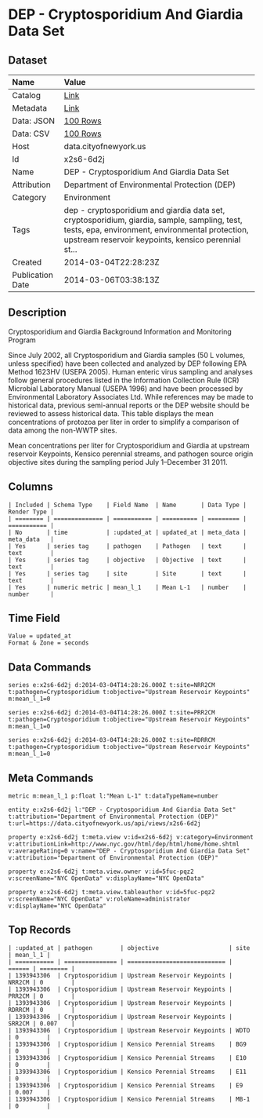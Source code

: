 # DEP - Cryptosporidium And Giardia Data Set

## Dataset

| Name | Value |
| :--- | :---- |
| Catalog | [Link](https://catalog.data.gov/dataset/dep-cryptosporidium-and-giardia-data-set-a729f) |
| Metadata | [Link](https://data.cityofnewyork.us/api/views/x2s6-6d2j) |
| Data: JSON | [100 Rows](https://data.cityofnewyork.us/api/views/x2s6-6d2j/rows.json?max_rows=100) |
| Data: CSV | [100 Rows](https://data.cityofnewyork.us/api/views/x2s6-6d2j/rows.csv?max_rows=100) |
| Host | data.cityofnewyork.us |
| Id | x2s6-6d2j |
| Name | DEP - Cryptosporidium And Giardia Data Set |
| Attribution | Department of Environmental Protection (DEP) |
| Category | Environment |
| Tags | dep - cryptosporidium and giardia data set, cryptosporidium, giardia, sample, sampling, test, tests, epa, environment, environmental protection, upstream reservoir keypoints, kensico perennial st... |
| Created | 2014-03-04T22:28:23Z |
| Publication Date | 2014-03-06T03:38:13Z |

## Description

Cryptosporidium and Giardia Background Information and Monitoring Program

Since July 2002, all Cryptosporidium and Giardia samples (50 L volumes, unless specified) have  been collected and analyzed by DEP following EPA Method 1623HV (USEPA 2005). Human  enteric virus sampling and analyses follow general procedures listed in the Information Collection Rule (ICR) Microbial Laboratory Manual (USEPA 1996) and have been processed by Environmental Laboratory Associates Ltd. While references may be made to historical data, previous semi-annual reports or the DEP website should be reviewed to assess historical data. This table displays the mean concentrations of protozoa per liter in order to simplify a comparison of data among the non-WWTP sites.

Mean concentrations per liter for Cryptosporidium and Giardia at upstream reservoir  Keypoints, Kensico perennial streams, and pathogen source origin objective sites during the sampling period July 1–December 31 2011.

## Columns

```ls
| Included | Schema Type    | Field Name  | Name       | Data Type | Render Type |
| ======== | ============== | =========== | ========== | ========= | =========== |
| No       | time           | :updated_at | updated_at | meta_data | meta_data   |
| Yes      | series tag     | pathogen    | Pathogen   | text      | text        |
| Yes      | series tag     | objective   | Objective  | text      | text        |
| Yes      | series tag     | site        | Site       | text      | text        |
| Yes      | numeric metric | mean_l_1    | Mean L-1   | number    | number      |
```

## Time Field

```ls
Value = updated_at
Format & Zone = seconds
```

## Data Commands

```ls
series e:x2s6-6d2j d:2014-03-04T14:28:26.000Z t:site=NRR2CM t:pathogen=Cryptosporidium t:objective="Upstream Reservoir Keypoints" m:mean_l_1=0

series e:x2s6-6d2j d:2014-03-04T14:28:26.000Z t:site=PRR2CM t:pathogen=Cryptosporidium t:objective="Upstream Reservoir Keypoints" m:mean_l_1=0

series e:x2s6-6d2j d:2014-03-04T14:28:26.000Z t:site=RDRRCM t:pathogen=Cryptosporidium t:objective="Upstream Reservoir Keypoints" m:mean_l_1=0
```

## Meta Commands

```ls
metric m:mean_l_1 p:float l:"Mean L-1" t:dataTypeName=number

entity e:x2s6-6d2j l:"DEP - Cryptosporidium And Giardia Data Set" t:attribution="Department of Environmental Protection (DEP)" t:url=https://data.cityofnewyork.us/api/views/x2s6-6d2j

property e:x2s6-6d2j t:meta.view v:id=x2s6-6d2j v:category=Environment v:attributionLink=http://www.nyc.gov/html/dep/html/home/home.shtml v:averageRating=0 v:name="DEP - Cryptosporidium And Giardia Data Set" v:attribution="Department of Environmental Protection (DEP)"

property e:x2s6-6d2j t:meta.view.owner v:id=5fuc-pqz2 v:screenName="NYC OpenData" v:displayName="NYC OpenData"

property e:x2s6-6d2j t:meta.view.tableauthor v:id=5fuc-pqz2 v:screenName="NYC OpenData" v:roleName=administrator v:displayName="NYC OpenData"
```

## Top Records

```ls
| :updated_at | pathogen        | objective                    | site   | mean_l_1 | 
| =========== | =============== | ============================ | ====== | ======== | 
| 1393943306  | Cryptosporidium | Upstream Reservoir Keypoints | NRR2CM | 0        | 
| 1393943306  | Cryptosporidium | Upstream Reservoir Keypoints | PRR2CM | 0        | 
| 1393943306  | Cryptosporidium | Upstream Reservoir Keypoints | RDRRCM | 0        | 
| 1393943306  | Cryptosporidium | Upstream Reservoir Keypoints | SRR2CM | 0.007    | 
| 1393943306  | Cryptosporidium | Upstream Reservoir Keypoints | WDTO   | 0        | 
| 1393943306  | Cryptosporidium | Kensico Perennial Streams    | BG9    | 0        | 
| 1393943306  | Cryptosporidium | Kensico Perennial Streams    | E10    | 0        | 
| 1393943306  | Cryptosporidium | Kensico Perennial Streams    | E11    | 0        | 
| 1393943306  | Cryptosporidium | Kensico Perennial Streams    | E9     | 0.007    | 
| 1393943306  | Cryptosporidium | Kensico Perennial Streams    | MB-1   | 0        | 
```